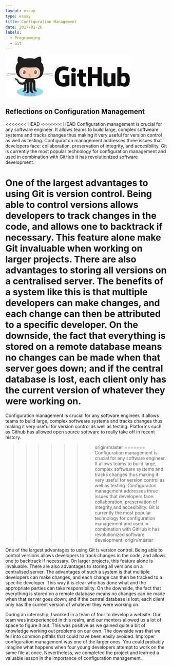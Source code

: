 ```yaml
---
layout: essay
type: essay
title: Configuration Management
date: 2017-01-26
labels:
  - Programming
  - Git
---
```


<img class="ui fluid image" src="../images/github.png">

## Reflections on Configuration Management

<<<<<<< HEAD
<<<<<<< HEAD
Configuration management is crucial for any software engineer. It allows teams to build large, complex 
softweare systems and tracks changes thus making it very useful for version control as well as testing. 
Configuraiton management addresses three issues that developers face: collaboration, preservation of integrity,
and accesibility. Git is currently the most popular technology for configuration management and used in combination 
with GitHub it has revolutionized software development. 


One of the largest advantages to using Git is version control. Being able to control versions allows developers 
to track changes in the code, and allows one to backtrack if necessary. This feature alone make Git invaluable 
when working on larger projects. There are also advantages to storing all versions on a centralised server. 
The benefits of a system like this is that multiple developers can make changes, and each change can then be attributed to a 
specific developer. On the downside, the fact that everything is stored on a remote database means no changes can be made when 
that server goes down; and if the central database is lost, each client only has the current version of whatever they were working on.
=======
Configuration management is crucial for any software engineer. It allows teams to build large, complex softweare systems and tracks changes thus making it 
very useful for version control as well as testing. Platforms such as Github has allowed open source software to really take off in recent history. 
>>>>>>> origin/master
=======
Configuration management is crucial for any software engineer. It allows teams to build large, complex softweare systems and tracks changes thus making it very useful for version control as well as testing. Configuraiton management addresses three issues that developers face: collaboration, preservation of integrity,and accesibility. Git is currently the most popular technology for configuration management and used in combination with GitHub it has revolutionized software development. 
>>>>>>> origin/master

One of the largest advantages to using Git is version control. Being able to control versions allows developers to track changes in the code, and allows one to backtrack if necessary. On larger projects, this feature alone is invaluable. There are also advantages to storing all versions on a centralised server. The advantages of such a system is that multiple developers can make changes, and each change can then be tracked to a specific developer. This way it is clear who has done what and the appropriate parties can take responsibility. On the downside, the fact that everything is stored on a remote database means no changes can be made when that server goes down; and if the central database is lost, each client only has the current version of whatever they were working on.

During an internship, I worked in a team of four to develop a website. Our team was inexperienced in this realm, and our mentors allowed us a lot of space to figure it out. This was positive as we gained quite a bit of knowledge working out problems on our own. The downside was that we fell into common pitfalls that could have been easily avoided. Improper configuration management was one of the larger ones. You could probably imagine what happens when four young developers attempt to work on the same file at once. Nevertheless, we completed the project and learned a valuable lesson in the importance of configuration management.  
